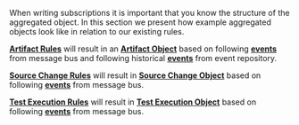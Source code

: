 When writing subscriptions it is important that you know the structure of the aggregated object. In this section we present how example aggregated objects look like in relation to our existing rules.

[**Artifact Rules**](https://github.com/eiffel-community/eiffel-intelligence/blob/master/src/main/resources/ArtifactRules.json) will result in an [**Artifact Object**](https://github.com/eiffel-community/eiffel-intelligence/blob/master/src/test/resources/AggregatedDocumentInternalCompositionLatestIT.json) based on following [**events**](https://github.com/eiffel-community/eiffel-intelligence/blob/master/src/test/resources/test_events.json) from message bus and following historical [**events**](https://github.com/eiffel-community/eiffel-intelligence/blob/master/src/test/resources/upStreamInput.json) from event repository.

[**Source Change Rules**](https://github.com/eiffel-community/eiffel-intelligence/blob/master/src/main/resources/SourceChangeObjectRules.json) will result in [**Source Change Object**](https://github.com/eiffel-community/eiffel-intelligence/blob/master/src/test/resources/aggregatedSourceChangeObject.json) based on following [**events**](https://github.com/eiffel-community/eiffel-intelligence/blob/master/src/test/resources/TestSourceChangeObject.json) from message bus.

[**Test Execution Rules**](https://github.com/eiffel-community/eiffel-intelligence/blob/master/src/main/resources/TestExecutionObjectRules.json) will result in [**Test Execution Object**](https://github.com/eiffel-community/eiffel-intelligence/blob/master/src/test/resources/aggregatedTestActivityObject.json) based on following [**events**](https://github.com/eiffel-community/eiffel-intelligence/blob/master/src/test/resources/TestExecutionTestEvents.json) from message bus.
